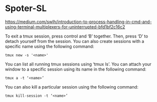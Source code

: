 # Spoter-SL

https://medium.com/swlh/introduction-to-process-handling-in-cmd-and-using-terminal-multiplexers-for-uninterrupted-bfd1bf2c16c2

To exit a tmux session, press control and ‘B’ together. Then, press ‘D’ to detach yourself from the session. You can also create sessions with a specific name using the following command:

    tmux new -s '<name>'
  
You can list all running tmux sessions using ‘tmux ls’. You can attach your window to a specific session using its name in the following command:

    tmux a -t ‘<name>’
  
You can also kill a particular session using the following command:

    tmux kill-session -t ‘<name>’
